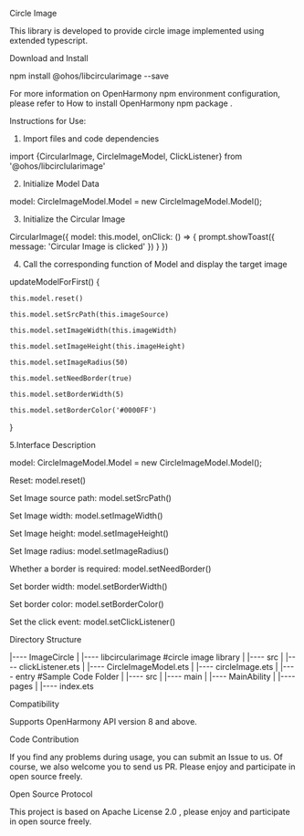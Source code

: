 Circle Image

This library is developed to provide circle image implemented using extended typescript.

Download and Install

npm install @ohos/libcircularimage --save

For more information on OpenHarmony npm environment configuration, please refer to How to install OpenHarmony npm package .

Instructions for Use:

1. Import files and code dependencies

import {CircularImage, CircleImageModel, ClickListener} from '@ohos/libcirclularimage'

2. Initialize Model Data

model: CircleImageModel.Model = new CircleImageModel.Model();

3. Initialize the Circular Image

CircularImage({
    model: this.model,
    onClick: () => {
         prompt.showToast({
              message: 'Circular Image is clicked'
         })
    }
})

4. Call the corresponding function of Model and display the target image

 updateModelForFirst() {

    this.model.reset()

    this.model.setSrcPath(this.imageSource)

    this.model.setImageWidth(this.imageWidth)

    this.model.setImageHeight(this.imageHeight)

    this.model.setImageRadius(50)

    this.model.setNeedBorder(true)

    this.model.setBorderWidth(5)

    this.model.setBorderColor('#0000FF')

  }

5.Interface Description 

model: CircleImageModel.Model = new CircleImageModel.Model();

Reset: model.reset()

Set Image source path:  model.setSrcPath()

Set Image width: model.setImageWidth()

Set Image height: model.setImageHeight()

Set Image radius: model.setImageRadius()

Whether a border is required: model.setNeedBorder()

Set border width: model.setBorderWidth()

Set border color: model.setBorderColor()

Set the click event: model.setClickListener()

Directory Structure

|---- ImageCircle
|     |---- libcircularimage  #circle image library
|           |---- src
|                 |---- clickListener.ets
|                 |---- CircleImageModel.ets
|                 |---- circleImage.ets
|     |---- entry  #Sample Code Folder
|           |---- src
|                 |---- main
|                       |---- MainAbility
|                             |---- pages 
|                                   |---- index.ets  

Compatibility

Supports OpenHarmony API version 8 and above.

Code Contribution

If you find any problems during usage, you can submit an Issue to us. Of course, we also welcome you to send us PR. Please enjoy and participate in open source freely.

Open Source Protocol

This project is based on Apache License 2.0 , please enjoy and participate in open source freely.
